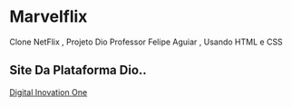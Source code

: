 # Marvelflix
Clone NetFlix , Projeto Dio Professor Felipe Aguiar , Usando HTML e CSS


## Site Da Plataforma Dio..
[Digital Inovation One](https://www.dio.me)
